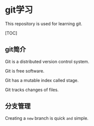 # git学习

This repository is used for learning git.

[TOC]

## git简介

Git is a distributed version control system.

Git is free software.

Git has a mutable index called stage.

Git tracks changes of files.

## 分支管理
Creating a `new` branch is quick `and` simple.


